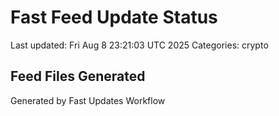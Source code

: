 # Fast Feed Update Status
Last updated: Fri Aug  8 23:21:03 UTC 2025
Categories: crypto

## Feed Files Generated

Generated by Fast Updates Workflow
